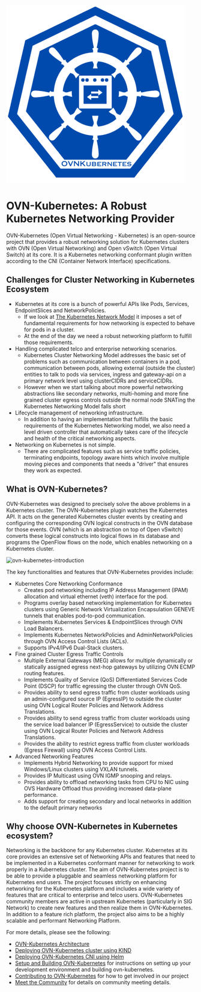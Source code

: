 ![ovn-kubernetes-logo](images/ovn-inside-k8s.png)

# OVN-Kubernetes: A Robust Kubernetes Networking Provider

OVN-Kubernetes (Open Virtual Networking - Kubernetes) is an open-source project
that provides a robust networking solution for Kubernetes clusters with
OVN (Open Virtual Networking) and Open vSwitch (Open Virtual Switch) at its core.
It is a Kubernetes networking conformant plugin written according to the
CNI (Container Network Interface) specifications.

## Challenges for Cluster Networking in Kubernetes Ecosystem

* Kubernetes at its core is a bunch of powerful APIs like Pods, Services, EndpointSlices
  and NetworkPolicies.
    * If we look at [The Kubernetes Network Model](https://kubernetes.io/docs/concepts/services-networking/)
    it imposes a set of fundamental requirements for how networking is expected
    to behave for pods in a cluster.
    * At the end of the day we need a robust networking platform to fulfill
    those requirements.
* Handling complicated telco and enterprise networking scenarios.
    * Kubernetes Cluster Networking Model addresses the basic set of problems
    such as communication between containers in a pod, communication between pods,
    allowing external (outside the cluster) entities to talk to pods via services,
    ingress and gateway-api on a primary network level using clusterCIDRs and
    serviceCIDRs.
    * However when we start talking about more powerful networking abstractions like
    secondary networks, multi-homing and more fine grained cluster egress controls
    outside the normal node SNATing the Kubernetes Networking Model falls short
* Lifecycle management of networking infrastructure.
    * In addition to having an implementation that fulfills the basic requirements
    of the Kubernetes Networking model, we also need a level driven controller that
    automatically takes care of the lifecycle and health of the critical networking
    aspects.
* Networking on Kubernetes is not simple.
    * There are complicated features such as service traffic policies, terminating
    endpoints, topology aware hints which involve multiple moving pieces and
    components that needs a "driver" that ensures they work as expected.

## What is OVN-Kubernetes?

OVN-Kubernetes was designed to precisely solve the above problems in a Kubernetes
cluster. The OVN-Kubernetes plugin watches the Kubernetes API. It acts on the
generated Kubernetes cluster events by creating and configuring the corresponding
OVN logical constructs in the OVN database for those events. OVN (which is an
abstraction on top of Open vSwitch) converts these logical constructs into logical
flows in its database and programs the OpenFlow flows on the node, which enables
networking on a Kubernetes cluster.

![ovn-kubernetes-introduction](images/ovnkube-introduction.png)

The key functionalities and features that OVN-Kubernetes provides include:

- Kubernetes Core Networking Conformance
    - Creates pod networking including IP Address Management (IPAM) allocation
    and virtual ethernet (veth) interface for the pod.
    - Programs overlay based networking implementation for Kubernetes clusters
    using Generic Network Virtualization Encapsulation GENEVE tunnels that
    enables pod-to-pod communication.
    - Implements Kubernetes Services & EndpointSlices through OVN Load Balancers.
    - Implements Kubernetes NetworkPolicies and AdminNetworkPolicies through
    OVN Access Control Lists (ACLs).
    - Supports IPv4/IPv6 Dual-Stack clusters.
- Fine grained Cluster Egress Traffic Controls
    - Multiple External Gateways (MEG) allows for multiple dynamically or statically
    assigned egress next-hop gateways by utilizing OVN ECMP routing features.
    - Implements Quality of Service (QoS) Differentiated Services Code Point (DSCP)
    for traffic egressing the cluster through OVN QoS.
    - Provides ability to send egress traffic from cluster workloads using an
    admin-configured source IP (EgressIP) to outside the cluster using OVN Logical
    Router Policies and Network Address Translations.
    - Provides ability to send egress traffic from cluster workloads using the service
    load balancer IP (EgressService) to outside the cluster using OVN Logical
    Router Policies and Network Address Translations.
    - Provides the ability to restrict egress traffic from cluster workloads
    (Egress Firewall) using OVN Access Control Lists.
- Advanced Networking Features
    - Implements Hybrid Networking to provide support for mixed Windows/Linux
    clusters using VXLAN tunnels.
    - Provides IP Multicast using OVN IGMP snooping and relays.
    - Provides ability to offload networking tasks from CPU to NIC using OVS Hardware
    Offload thus providing increased data-plane performance.
    - Adds support for creating secondary and local networks in addition to the
    default primary networks

## Why choose OVN-Kubernetes in Kubernetes ecosystem?

Networking is the backbone for any Kubernetes cluster. Kubernetes at its core
provides an extensive set of Networking APIs and features that need to
be implemented in a Kubernetes conformant manner for networking to work properly
in a Kubernetes cluster. The aim of OVN-Kubernetes project is to be able to
provide a pluggable and seamless networking platform for Kubernetes end users.
The project focuses strictly on enhancing networking for the Kubernetes platform
and includes a wide variety of features that are critical to enterprise and
telco users. OVN-Kubernetes community members are active in upstream Kubernetes
(particularly in SIG Network) to create new features and then realize them in
OVN-Kubernetes. In addition to a feature rich platform, the project also aims
to be a highly scalable and performant Networking Platform.

For more details, please see the following:

- [OVN-Kubernetes Architecture](https://ovn-kubernetes.io/design/architecture/)
- [Deploying OVN-Kubernetes cluster using KIND](installation/launching-ovn-kubernetes-on-kind.md)
- [Deploying OVN-Kubernetes CNI using Helm](installation/launching-ovn-kubernetes-with-helm.md)
- [Setup and Building OVN-Kubernetes](developer-guide/documentation.md) for instructions
  on setting up your development environment and building ovn-kubernetes.
- [Contributing to OVN-Kubernetes](governance/CONTRIBUTING.md) for how to get involved
  in our project
- [Meet the Community](governance/MEETINGS.md) for details on community
  meeting details.
